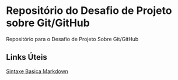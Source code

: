 # Repositório do Desafio de Projeto sobre Git/GitHub
Repositório para o Desafio de Projeto Sobre Git/GitHub

## Links Úteis 
[Sintaxe Basica Markdown](https://www.markdownguide.org/basic-syntax/)
